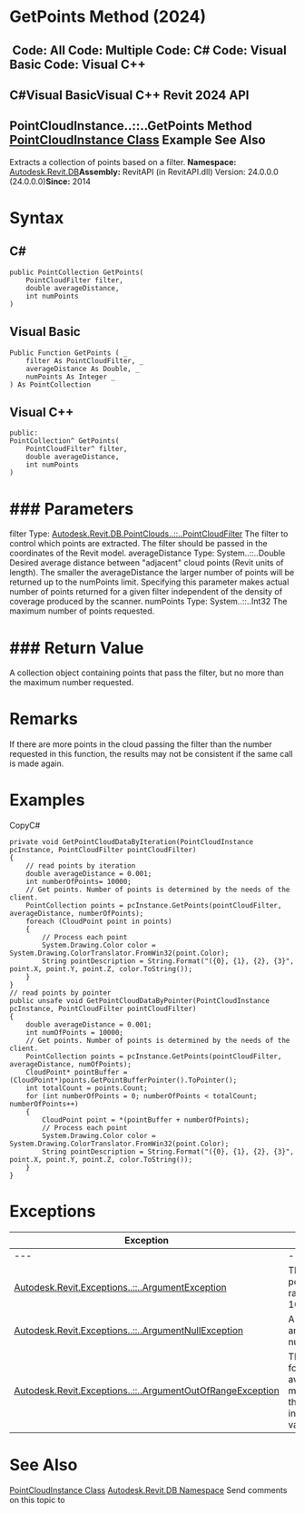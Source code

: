 # GetPoints Method (2024)

﻿
 Code: All Code: Multiple Code: C# Code: Visual Basic Code: Visual C++   
---  
C#Visual BasicVisual C++
Revit 2024 API  
---  
PointCloudInstance..::..GetPoints Method   
[PointCloudInstance Class](d17686cb-b8c5-bee5-44d3-0311d27678e0.md "PointCloudInstance Class") Example See Also  
---  
Extracts a collection of points based on a filter. 
**Namespace:** [Autodesk.Revit.DB](87546ba7-461b-c646-cbb1-2cb8f5bff8b2.md "Autodesk.Revit.DB Namespace")**Assembly:** RevitAPI (in RevitAPI.dll) Version: 24.0.0.0 (24.0.0.0)**Since:** 2014 
# Syntax
C#  
---  
```text
public PointCollection GetPoints(
	PointCloudFilter filter,
	double averageDistance,
	int numPoints
)
```
  
Visual Basic  
---  
```text
Public Function GetPoints ( _
	filter As PointCloudFilter, _
	averageDistance As Double, _
	numPoints As Integer _
) As PointCollection
```
  
Visual C++  
---  
```text
public:
PointCollection^ GetPoints(
	PointCloudFilter^ filter, 
	double averageDistance, 
	int numPoints
)
```
  
# ### Parameters
filter
    Type: [Autodesk.Revit.DB.PointClouds..::..PointCloudFilter](ca6f916b-2eba-f8e5-8939-1c063330c886.md "PointCloudFilter Class") The filter to control which points are extracted. The filter should be passed in the coordinates of the Revit model. 
averageDistance
    Type: System..::..Double Desired average distance between "adjacent" cloud points (Revit units of length). The smaller the averageDistance the larger number of points will be returned up to the numPoints limit. Specifying this parameter makes actual number of points returned for a given filter independent of the density of coverage produced by the scanner. 
numPoints
    Type: System..::..Int32 The maximum number of points requested. 
# ### Return Value
A collection object containing points that pass the filter, but no more than the maximum number requested. 
# Remarks
If there are more points in the cloud passing the filter than the number requested in this function, the results may not be consistent if the same call is made again. 
# Examples
CopyC#
```text
private void GetPointCloudDataByIteration(PointCloudInstance pcInstance, PointCloudFilter pointCloudFilter)
{
    // read points by iteration
    double averageDistance = 0.001;
    int numberOfPoints= 10000;
    // Get points. Number of points is determined by the needs of the client. 
    PointCollection points = pcInstance.GetPoints(pointCloudFilter, averageDistance, numberOfPoints);
    foreach (CloudPoint point in points)
    {
        // Process each point 
        System.Drawing.Color color = System.Drawing.ColorTranslator.FromWin32(point.Color);
        String pointDescription = String.Format("({0}, {1}, {2}, {3}", point.X, point.Y, point.Z, color.ToString());
    }
}
// read points by pointer
public unsafe void GetPointCloudDataByPointer(PointCloudInstance pcInstance, PointCloudFilter pointCloudFilter)
{
    double averageDistance = 0.001;
    int numOfPoints = 10000;
    // Get points. Number of points is determined by the needs of the client.
    PointCollection points = pcInstance.GetPoints(pointCloudFilter, averageDistance, numOfPoints);
    CloudPoint* pointBuffer = (CloudPoint*)points.GetPointBufferPointer().ToPointer();
    int totalCount = points.Count;
    for (int numberOfPoints = 0; numberOfPoints < totalCount; numberOfPoints++)
    {
        CloudPoint point = *(pointBuffer + numberOfPoints);
        // Process each point 
        System.Drawing.Color color = System.Drawing.ColorTranslator.FromWin32(point.Color);
        String pointDescription = String.Format("({0}, {1}, {2}, {3}", point.X, point.Y, point.Z, color.ToString());
    }
}
```

# Exceptions
| Exception | Condition |
| --- | --- |
| --- | --- |
| [Autodesk.Revit.Exceptions..::..ArgumentException](2e6e4206-97a8-dd4b-df5d-4269f4bb6088.md "ArgumentException Class") | The number of points read must range from 1 to 1000000. |
| [Autodesk.Revit.Exceptions..::..ArgumentNullException](631e1424-60f4-929b-4e52-dda9dcd26316.md "ArgumentNullException Class") | A non-optional argument was null |
| [Autodesk.Revit.Exceptions..::..ArgumentOutOfRangeException](60f148c9-ece0-a6bb-4e12-bb4a9c8c8a24.md "ArgumentOutOfRangeException Class") | The given value for averageDistance must be no more than 30000 feet in absolute value. |

# See Also
[PointCloudInstance Class](d17686cb-b8c5-bee5-44d3-0311d27678e0.md "PointCloudInstance Class")
[Autodesk.Revit.DB Namespace](87546ba7-461b-c646-cbb1-2cb8f5bff8b2.md "Autodesk.Revit.DB Namespace")
Send comments on this topic to 